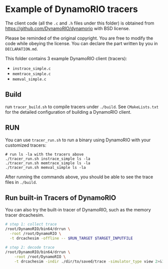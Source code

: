 # Example of DynamoRIO tracers

The client code (all the `.c` and `.h` files under this folder) is obtained from https://github.com/DynamoRIO/dynamorio with BSD license.

Please be reminded of the original copyright. You are free to modify the code while obeying the license. You can declare the part written by you in `DECLARATION.md`.

This folder contains 3 example DynamoRIO client (tracers):
- `instrace_simple.c`
- `memtrace_simple.c`
- `memval_simple.c`

## Build

run `tracer_build.sh` to compile tracers under `./build`. 
See `CMakeLists.txt` for the detailed configuration of building a DynamoRIO client.

## RUN

You can use `tracer_run.sh` to run a binary using DynamoRIO with your customized tracers:
```
# run ls -la with the tracers above
./tracer_run.sh instrace_simple ls -la
./tracer_run.sh memtrace_simple ls -la
./tracer_run.sh memval_simple ls -la
```

After running the commands above, you should be able to see the trace files in `./build`.

## Run built-in Tracers of DynamoRIO

You can also try the built-in tracer of DynamoRIO, such as the memory tracer drcachesim.
```sh
# step 1: collect trace
/root/DynamoRIO/bin64/drrun \
  -root /root/DynamoRIO \
  -t drcachesim -offline -- $RUN_TARGET $TARGET_INPUTFILE

# step 2: decode trace
/root/DynamoRIO/bin64/drrun \
    -root /root/DynamoRIO \
    -t drcachesim -indir ./dir/to/saved/trace -simulator_type view 2>&1 | less
```